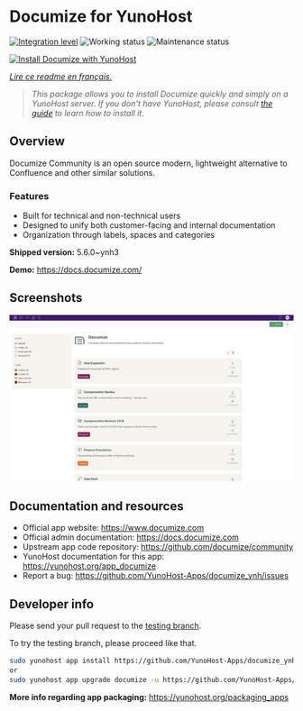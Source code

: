 <!--
N.B.: This README was automatically generated by https://github.com/YunoHost/apps/tree/master/tools/README-generator
It shall NOT be edited by hand.
-->

# Documize for YunoHost

[![Integration level](https://dash.yunohost.org/integration/documize.svg)](https://dash.yunohost.org/appci/app/documize) ![Working status](https://ci-apps.yunohost.org/ci/badges/documize.status.svg) ![Maintenance status](https://ci-apps.yunohost.org/ci/badges/documize.maintain.svg)

[![Install Documize with YunoHost](https://install-app.yunohost.org/install-with-yunohost.svg)](https://install-app.yunohost.org/?app=documize)

*[Lire ce readme en français.](./README_fr.md)*

> *This package allows you to install Documize quickly and simply on a YunoHost server.
If you don't have YunoHost, please consult [the guide](https://yunohost.org/#/install) to learn how to install it.*

## Overview

Documize Community is an open source modern, lightweight alternative to Confluence and other similar solutions.

### Features

- Built for technical and non-technical users
- Designed to unify both customer-facing and internal documentation
- Organization through labels, spaces and categories

**Shipped version:** 5.6.0~ynh3

**Demo:** https://docs.documize.com/

## Screenshots

![Screenshot of Documize](./doc/screenshots/screenshot.png)

## Documentation and resources

* Official app website: <https://www.documize.com>
* Official admin documentation: <https://docs.documize.com>
* Upstream app code repository: <https://github.com/documize/community>
* YunoHost documentation for this app: <https://yunohost.org/app_documize>
* Report a bug: <https://github.com/YunoHost-Apps/documize_ynh/issues>

## Developer info

Please send your pull request to the [testing branch](https://github.com/YunoHost-Apps/documize_ynh/tree/testing).

To try the testing branch, please proceed like that.

``` bash
sudo yunohost app install https://github.com/YunoHost-Apps/documize_ynh/tree/testing --debug
or
sudo yunohost app upgrade documize -u https://github.com/YunoHost-Apps/documize_ynh/tree/testing --debug
```

**More info regarding app packaging:** <https://yunohost.org/packaging_apps>
